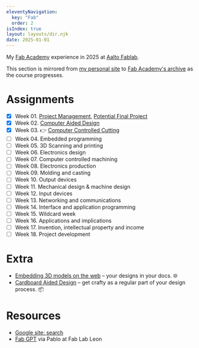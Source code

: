 ```yaml
---
eleventyNavigation:
  key: "Fab"
  order: 2
isIndex: true
layout: layouts/dir.njk
date: 2025-01-01
---
```


My [Fab Academy](https://fabacademy.org/) experience in 2025 at [Aalto Fablab](https://studios.aalto.fi/fablab/).

This section is mirrored from [my personal site](https://www.forresto.com/fab-academy/) to [Fab Academy's archive](https://fabacademy.org/2025/labs/aalto/students/forrest-oliphant/fab-academy/) as the course progresses.

# Assignments

- [x] Week 01. [Project Management](/fab-academy/01-project-management.md), [Potential Final Project](/fab-academy/01-potential-final-project.md)
- [x] Week 02. [Computer Aided Design](/fab-academy/02-cad-comparison.md)
- [x] Week 03. 👉 [Computer Controlled Cutting](/fab-academy/03-computer-controlled-cutting.md)
- [ ] Week 04. Embedded programming
- [ ] Week 05. 3D Scanning and printing
- [ ] Week 06. Electronics design
- [ ] Week 07. Computer controlled machining
- [ ] Week 08. Electronics production
- [ ] Week 09. Molding and casting
- [ ] Week 10. Output devices
- [ ] Week 11. Mechanical design & machine design
- [ ] Week 12. Input devices
- [ ] Week 13. Networking and communications
- [ ] Week 14. Interface and application programming
- [ ] Week 15. Wildcard week
- [ ] Week 16. Applications and implications
- [ ] Week 17. Invention, intellectual property and income
- [ ] Week 18. Project development

# Extra

- [Embedding 3D models on the web](model-viewer-web-3d.md) – your designs in your docs. 🌐
- [Cardboard Aided Design](cardboard-aided-design.md) – get crafty as a regular part of your design process. 📦

# Resources

* [Google site: search](https://www.google.com/search?q=site%3Ahttps%3A%2F%2Ffabacademy.org)
* [Fab GPT](https://chatgpt.com/g/g-677d77f1c3d48191845892a4e5474fc6-fab-academy) via Pablo at Fab Lab Leon
